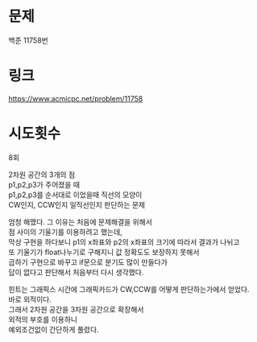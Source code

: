 # 문제
백준 11758번

# 링크
https://www.acmicpc.net/problem/11758

# 시도횟수
8회

2차원 공간의 3개의 점  
p1,p2,p3가 주어졌을 때  
p1,p2,p3를 순서대로 이었을때 직선의 모양이  
CW인지, CCW인지 일직선인지 판단하는 문제  

엄청 해맸다. 그 이유는 처음에 문제해결을 위해서  
점 사이의 기울기를 이용하려고 했는데,  
막상 구현을 하다보니 p1의 x좌표와 p2의 x좌표의 크기에 따라서 결과가 나뉘고  
또 기울기가 float나누기로 구해지니 값 정확도도 보장하지 못해서  
곱하기 구현으로 바꾸고 if문으로 분기도 많이 만들다가  
답이 없다고 판단해서 처음부터 다시 생각했다.  

힌트는 그래픽스 시간에 그래픽카드가 CW,CCW를 어떻게 판단하는가에서 얻었다.  
바로 외적이다.  
그래서 2차원 공간을 3차원 공간으로 확장해서  
외적의 부호를 이용하니  
예외조건없이 간단하게 풀렸다.  